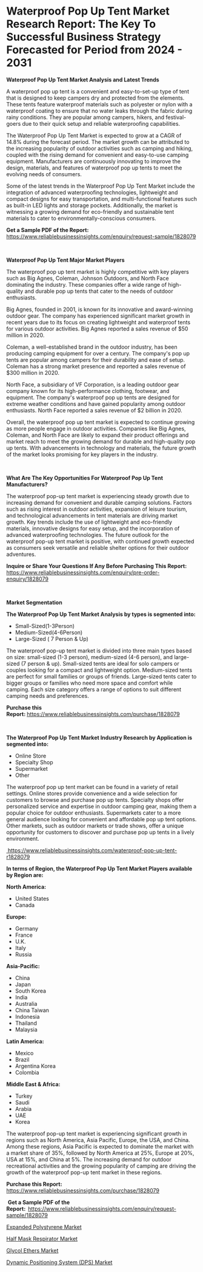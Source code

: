 <p><h1>Waterproof Pop Up Tent Market Research Report: The Key To Successful Business Strategy Forecasted for Period from 2024 - 2031</h1></p><p><strong>Waterproof Pop Up Tent Market Analysis and Latest Trends</strong></p>
<p><p>A waterproof pop up tent is a convenient and easy-to-set-up type of tent that is designed to keep campers dry and protected from the elements. These tents feature waterproof materials such as polyester or nylon with a waterproof coating to ensure that no water leaks through the fabric during rainy conditions. They are popular among campers, hikers, and festival-goers due to their quick setup and reliable waterproofing capabilities.</p><p>The Waterproof Pop Up Tent Market is expected to grow at a CAGR of 14.8% during the forecast period. The market growth can be attributed to the increasing popularity of outdoor activities such as camping and hiking, coupled with the rising demand for convenient and easy-to-use camping equipment. Manufacturers are continuously innovating to improve the design, materials, and features of waterproof pop up tents to meet the evolving needs of consumers.</p><p>Some of the latest trends in the Waterproof Pop Up Tent Market include the integration of advanced waterproofing technologies, lightweight and compact designs for easy transportation, and multi-functional features such as built-in LED lights and storage pockets. Additionally, the market is witnessing a growing demand for eco-friendly and sustainable tent materials to cater to environmentally-conscious consumers.</p></p>
<p><strong>Get a Sample PDF of the Report:&nbsp;</strong> <a href="https://www.reliablebusinessinsights.com/enquiry/request-sample/1828079">https://www.reliablebusinessinsights.com/enquiry/request-sample/1828079</a></p>
<p>&nbsp;</p>
<p><strong>Waterproof Pop Up Tent Major Market Players</strong></p>
<p><p>The waterproof pop up tent market is highly competitive with key players such as Big Agnes, Coleman, Johnson Outdoors, and North Face dominating the industry. These companies offer a wide range of high-quality and durable pop up tents that cater to the needs of outdoor enthusiasts.</p><p>Big Agnes, founded in 2001, is known for its innovative and award-winning outdoor gear. The company has experienced significant market growth in recent years due to its focus on creating lightweight and waterproof tents for various outdoor activities. Big Agnes reported a sales revenue of $50 million in 2020.</p><p>Coleman, a well-established brand in the outdoor industry, has been producing camping equipment for over a century. The company's pop up tents are popular among campers for their durability and ease of setup. Coleman has a strong market presence and reported a sales revenue of $300 million in 2020.</p><p>North Face, a subsidiary of VF Corporation, is a leading outdoor gear company known for its high-performance clothing, footwear, and equipment. The company's waterproof pop up tents are designed for extreme weather conditions and have gained popularity among outdoor enthusiasts. North Face reported a sales revenue of $2 billion in 2020.</p><p>Overall, the waterproof pop up tent market is expected to continue growing as more people engage in outdoor activities. Companies like Big Agnes, Coleman, and North Face are likely to expand their product offerings and market reach to meet the growing demand for durable and high-quality pop up tents. With advancements in technology and materials, the future growth of the market looks promising for key players in the industry.</p></p>
<p>&nbsp;</p>
<p><strong>What Are The Key Opportunities For Waterproof Pop Up Tent Manufacturers?</strong></p>
<p><p>The waterproof pop-up tent market is experiencing steady growth due to increasing demand for convenient and durable camping solutions. Factors such as rising interest in outdoor activities, expansion of leisure tourism, and technological advancements in tent materials are driving market growth. Key trends include the use of lightweight and eco-friendly materials, innovative designs for easy setup, and the incorporation of advanced waterproofing technologies. The future outlook for the waterproof pop-up tent market is positive, with continued growth expected as consumers seek versatile and reliable shelter options for their outdoor adventures.</p></p>
<p><strong>Inquire or Share Your Questions If Any Before Purchasing This Report:</strong> <a href="https://www.reliablebusinessinsights.com/enquiry/pre-order-enquiry/1828079">https://www.reliablebusinessinsights.com/enquiry/pre-order-enquiry/1828079</a></p>
<p>&nbsp;</p>
<p><strong>Market Segmentation</strong></p>
<p><strong>The Waterproof Pop Up Tent Market Analysis by types is segmented into:</strong></p>
<p><ul><li>Small-Sized(1-3Person)</li><li>Medium-Sized(4-6Person)</li><li>Large-Sized ( 7 Person & Up)</li></ul></p>
<p><p>The waterproof pop-up tent market is divided into three main types based on size: small-sized (1-3 person), medium-sized (4-6 person), and large-sized (7 person & up). Small-sized tents are ideal for solo campers or couples looking for a compact and lightweight option. Medium-sized tents are perfect for small families or groups of friends. Large-sized tents cater to bigger groups or families who need more space and comfort while camping. Each size category offers a range of options to suit different camping needs and preferences.</p></p>
<p><strong>Purchase this Report:&nbsp;</strong><a href="https://www.reliablebusinessinsights.com/purchase/1828079">https://www.reliablebusinessinsights.com/purchase/1828079</a></p>
<p>&nbsp;</p>
<p><strong>The Waterproof Pop Up Tent Market Industry Research by Application is segmented into:</strong></p>
<p><ul><li>Online Store</li><li>Specialty Shop</li><li>Supermarket</li><li>Other</li></ul></p>
<p><p>The waterproof pop up tent market can be found in a variety of retail settings. Online stores provide convenience and a wide selection for customers to browse and purchase pop up tents. Specialty shops offer personalized service and expertise in outdoor camping gear, making them a popular choice for outdoor enthusiasts. Supermarkets cater to a more general audience looking for convenient and affordable pop up tent options. Other markets, such as outdoor markets or trade shows, offer a unique opportunity for customers to discover and purchase pop up tents in a lively environment.</p></p>
<p><a href="https://www.reliablebusinessinsights.com/waterproof-pop-up-tent-r1828079">&nbsp;https://www.reliablebusinessinsights.com/waterproof-pop-up-tent-r1828079</a></p>
<p><strong>In terms of Region, the Waterproof Pop Up Tent Market Players available by Region are:</strong></p>
<p>
    <p> <strong> North America: </strong>
        <ul>
            <li>United States</li>
            <li>Canada</li>
        </ul>
        </p> 
    <p> <strong> Europe: </strong>
        <ul>
            <li>Germany</li>
            <li>France</li>
            <li>U.K.</li>
            <li>Italy</li>
            <li>Russia</li>
        </ul>
        </p> 
    <p> <strong> Asia-Pacific: </strong>
        <ul>
            <li>China</li>
            <li>Japan</li>
            <li>South Korea</li>
            <li>India</li>
            <li>Australia</li>
            <li>China Taiwan</li>
            <li>Indonesia</li>
            <li>Thailand</li>
            <li>Malaysia</li>
        </ul>
        </p> 
    <p> <strong> Latin America: </strong>
        <ul>
            <li>Mexico</li>
            <li>Brazil</li>
            <li>Argentina Korea</li>
            <li>Colombia</li>
        </ul>
        </p> 
    <p> <strong> Middle East & Africa: </strong>
        <ul>
            <li>Turkey</li>
            <li>Saudi</li>
            <li>Arabia</li>
            <li>UAE</li>
            <li>Korea</li>
        </ul>
    </p>
    </p>
<p><p>The waterproof pop-up tent market is experiencing significant growth in regions such as North America, Asia Pacific, Europe, the USA, and China. Among these regions, Asia Pacific is expected to dominate the market with a market share of 35%, followed by North America at 25%, Europe at 20%, USA at 15%, and China at 5%. The increasing demand for outdoor recreational activities and the growing popularity of camping are driving the growth of the waterproof pop-up tent market in these regions.</p></p>
<p><strong>Purchase this Report: </strong><a href="https://www.reliablebusinessinsights.com/purchase/1828079">https://www.reliablebusinessinsights.com/purchase/1828079</a></p>
<p>&nbsp;<strong>Get a Sample PDF of the Report:&nbsp;&nbsp;</strong><a href="https://www.reliablebusinessinsights.com/enquiry/request-sample/1828079">https://www.reliablebusinessinsights.com/enquiry/request-sample/1828079</a></p>
<p><strong></strong></p>
<p><p><a href="https://medium.com/@madw10245644/global-expanded-polystyrene-market-focus-on-product-type-white-expanded-polystyrene-grey-expanded-d8fc7702aa35">Expanded Polystyrene Market</a></p><p><a href="https://github.com/mauripalmi/Market-Research-Report-List-4/blob/main/half-mask-respirator-market.md">Half Mask Respirator Market</a></p><p><a href="https://medium.com/@jewelmohr25/glycol-ethers-market-share-and-new-trends-analysis-by-its-type-application-end-use-and-forecast-f6d68a59bbe9">Glycol Ethers Market</a></p><p><a href="https://github.com/nicoletavirag/Market-Research-Report-List-4/blob/main/dynamic-positioning-system-dps-market.md">Dynamic Positioning System (DPS) Market</a></p></p>